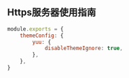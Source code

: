 ## Https服务器使用指南

```js
module.exports = {
	themeConfig: {
		yuu: {
			disableThemeIgnore: true,
		},
	},
}
```